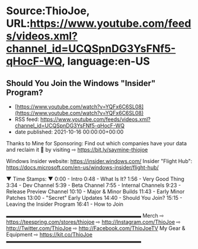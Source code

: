 # Source:ThioJoe, URL:https://www.youtube.com/feeds/videos.xml?channel_id=UCQSpnDG3YsFNf5-qHocF-WQ, language:en-US

## Should You Join the Windows "Insider" Program?
 - [https://www.youtube.com/watch?v=YQFx6C6SL08](https://www.youtube.com/watch?v=YQFx6C6SL08)
 - RSS feed: https://www.youtube.com/feeds/videos.xml?channel_id=UCQSpnDG3YsFNf5-qHocF-WQ
 - date published: 2021-10-16 00:00:00+00:00

Thanks to Mine for Sponsoring: Find out which companies have your data and reclaim it 😤 by visiting ⇨ https://bit.ly/saymine-thiojoe 

Windows Insider website: https://insider.windows.com/
Insider "Flight Hub": https://docs.microsoft.com/en-us/windows-insider/flight-hub/

▼ Time Stamps: ▼
0:00 - Intro
0:48 - What Is It?
1:56 - Very Good Thing
3:34 - Dev Channel
5:39 - Beta Channel
7:55 - Internal Channels
9:23 - Release Preview Channel
10:10 - Major & Minor Builds
11:43 - Early Minor Patches
13:00 - "Secret" Early Updates
14:40 - Should You Join?
15:15 - Leaving the Insider Program
16:41 - How to Join

▬▬▬▬▬▬▬▬▬▬▬▬▬▬▬▬▬▬▬▬▬▬▬▬▬▬
Merch ⇨ https://teespring.com/stores/thiojoe
⇨ http://Instagram.com/ThioJoe
⇨ http://Twitter.com/ThioJoe
⇨ http://Facebook.com/ThioJoeTV
My Gear & Equipment ⇨ https://kit.co/ThioJoe
▬▬▬▬▬▬▬▬▬▬▬▬▬▬▬▬▬▬▬▬▬▬▬▬▬▬

